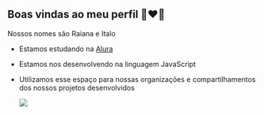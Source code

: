 ## Boas vindas ao meu perfil 👩‍❤️‍👨

Nossos nomes são Raiana e Italo

- Estamos estudando na [Alura](https://www.alura.com.br)
- Estamos nos desenvolvendo na linguagem JavaScript
- Utilizamos esse espaço para nossas organizações e compartilhamentos dos nossos projetos desenvolvidos

  ![](https://media.tenor.com/mfdT9MRrFEMAAAAj/gojo-twerk-gojo-satoru.gif)
